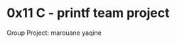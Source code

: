 # 0x11 C - printf team project

Group Project: marouane yaqine                                                                          
